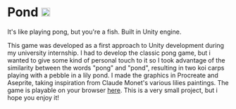 # Pond     <img src="https://github.com/francescaguzzi/pond/assets/76923530/1826ea71-c4d8-44d7-a282-7d8f13d2fd51" widht="20" height="20">

It's like playing pong, but you're a fish. Built in Unity engine.

This game was developed as a first approach to Unity development during my university internship. I had to develop the classic pong game, but i wanted to give some kind of personal touch to it so I took advantage of the similarity between the words "pong" and "pond", resulting in two koi carps playing with a pebble in a lily pond. 
I made the graphics in Procreate and Aseprite, taking inspiration from Claude Monet's various lilies paintings. 
The game is playable on your browser [here](https://hydrangeax.itch.io/pond).
This is a very small project, but i hope you enjoy it!
